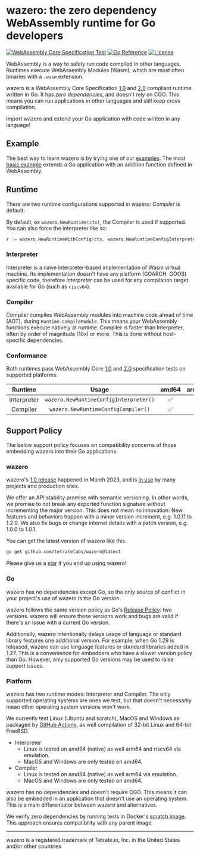 # wazero: the zero dependency WebAssembly runtime for Go developers

[![WebAssembly Core Specification Test](https://github.com/tetratelabs/wazero/actions/workflows/spectest.yaml/badge.svg)](https://github.com/tetratelabs/wazero/actions/workflows/spectest.yaml) [![Go Reference](https://pkg.go.dev/badge/github.com/tetratelabs/wazero.svg)](https://pkg.go.dev/github.com/tetratelabs/wazero) [![License](https://img.shields.io/badge/License-Apache_2.0-blue.svg)](https://opensource.org/licenses/Apache-2.0)

WebAssembly is a way to safely run code compiled in other languages. Runtimes
execute WebAssembly Modules (Wasm), which are most often binaries with a `.wasm`
extension.

wazero is a WebAssembly Core Specification [1.0][1] and [2.0][2] compliant
runtime written in Go. It has *zero dependencies*, and doesn't rely on CGO.
This means you can run applications in other languages and still keep cross
compilation.

Import wazero and extend your Go application with code written in any language!

## Example

The best way to learn wazero is by trying one of our [examples](examples/README.md). The
most [basic example](examples/basic) extends a Go application with an addition
function defined in WebAssembly.

## Runtime

There are two runtime configurations supported in wazero: _Compiler_ is default:

By default, ex `wazero.NewRuntime(ctx)`, the Compiler is used if supported. You
can also force the interpreter like so:
```go
r := wazero.NewRuntimeWithConfig(ctx, wazero.NewRuntimeConfigInterpreter())
```

### Interpreter
Interpreter is a naive interpreter-based implementation of Wasm virtual
machine. Its implementation doesn't have any platform (GOARCH, GOOS) specific
code, therefore _interpreter_ can be used for any compilation target available
for Go (such as `riscv64`).

### Compiler
Compiler compiles WebAssembly modules into machine code ahead of time (AOT),
during `Runtime.CompileModule`. This means your WebAssembly functions execute
natively at runtime. Compiler is faster than Interpreter, often by order of
magnitude (10x) or more. This is done without host-specific dependencies.

### Conformance

Both runtimes pass WebAssembly Core [1.0][7] and [2.0][14] specification tests
on supported platforms:

|   Runtime   |                 Usage                  | amd64 | arm64 | others |
|:-----------:|:--------------------------------------:|:-----:|:-----:|:------:|
| Interpreter | `wazero.NewRuntimeConfigInterpreter()` |   ✅   |   ✅   |   ✅    |
|  Compiler   |  `wazero.NewRuntimeConfigCompiler()`   |   ✅   |   ✅   |   ❌    |

## Support Policy

The below support policy focuses on compatibility concerns of those embedding
wazero into their Go applications.

### wazero

wazero's [1.0 release][15] happened in March 2023, and is [in use][16] by many
projects and production sites.

We offer an API stability promise with semantic versioning. In other words, we
promise to not break any exported function signature without incrementing the
major version. This does not mean no innovation: New features and behaviors
happen with a minor version increment, e.g. 1.0.11 to 1.2.0. We also fix bugs
or change internal details with a patch version, e.g. 1.0.0 to 1.0.1.

You can get the latest version of wazero like this.
```bash
go get github.com/tetratelabs/wazero@latest
```

Please give us a [star][17] if you end up using wazero!

### Go

wazero has no dependencies except Go, so the only source of conflict in your
project's use of wazero is the Go version.

wazero follows the same version policy as Go's [Release Policy][10]: two
versions. wazero will ensure these versions work and bugs are valid if there's
an issue with a current Go version.

Additionally, wazero intentionally delays usage of language or standard library
features one additional version. For example, when Go 1.29 is released, wazero
can use language features or standard libraries added in 1.27. This is a
convenience for embedders who have a slower version policy than Go. However,
only supported Go versions may be used to raise support issues.

### Platform

wazero has two runtime modes: Interpreter and Compiler. The only supported operating
systems are ones we test, but that doesn't necessarily mean other operating
system versions won't work.

We currently test Linux (Ubuntu and scratch), MacOS and Windows as packaged by
[GitHub Actions][11], as well compilation of 32-bit Linux and 64-bit FreeBSD.

* Interpreter
  * Linux is tested on amd64 (native) as well arm64 and riscv64 via emulation.
  * MacOS and Windows are only tested on amd64.
* Compiler
  * Linux is tested on amd64 (native) as well arm64 via emulation.
  * MacOS and Windows are only tested on amd64.

wazero has no dependencies and doesn't require CGO. This means it can also be
embedded in an application that doesn't use an operating system. This is a main
differentiator between wazero and alternatives.

We verify zero dependencies by running tests in Docker's [scratch image][12].
This approach ensures compatibility with any parent image.

-----
wazero is a registered trademark of Tetrate.io, Inc. in the United States and/or other countries

[1]: https://www.w3.org/TR/2019/REC-wasm-core-1-20191205/
[2]: https://www.w3.org/TR/2022/WD-wasm-core-2-20220419/
[4]: https://github.com/WebAssembly/meetings/blob/main/process/subgroups.md
[5]: https://github.com/WebAssembly/WASI
[6]: https://pkg.go.dev/golang.org/x/sys/unix
[7]: https://github.com/WebAssembly/spec/tree/wg-1.0/test/core
[9]: https://github.com/tetratelabs/wazero/issues/506
[10]: https://go.dev/doc/devel/release
[11]: https://github.com/actions/virtual-environments
[12]: https://docs.docker.com/develop/develop-images/baseimages/#create-a-simple-parent-image-using-scratch
[13]: https://github.com/WebAssembly/WASI/blob/snapshot-01/phases/snapshot/docs.md
[14]: https://github.com/WebAssembly/spec/tree/d39195773112a22b245ffbe864bab6d1182ccb06/test/core
[15]: https://tetrate.io/blog/introducing-wazero-from-tetrate/
[16]: https://wazero.io/community/users/
[17]: https://github.com/tetratelabs/wazero/stargazers
